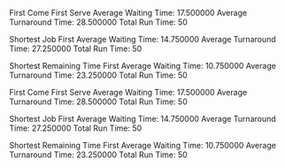 First Come First Serve
Average Waiting Time: 17.500000
Average Turnaround Time: 28.500000
Total Run Time: 50

Shortest Job First
Average Waiting Time: 14.750000
Average Turnaround Time: 27.250000
Total Run Time: 50

Shortest Remaining Time First
Average Waiting Time: 10.750000
Average Turnaround Time: 23.250000
Total Run Time: 50

First Come First Serve
Average Waiting Time: 17.500000
Average Turnaround Time: 28.500000
Total Run Time: 50

Shortest Job First
Average Waiting Time: 14.750000
Average Turnaround Time: 27.250000
Total Run Time: 50

Shortest Remaining Time First
Average Waiting Time: 10.750000
Average Turnaround Time: 23.250000
Total Run Time: 50

